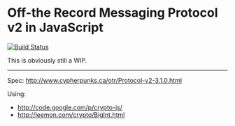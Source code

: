 Off-the Record Messaging Protocol v2 in JavaScript
==================================================

[![Build Status](https://secure.travis-ci.org/arlolra/otr.png)](http://travis-ci.org/arlolra/otr)

This is obviously still a WIP.

---

Spec: http://www.cypherpunks.ca/otr/Protocol-v2-3.1.0.html

Using:

- http://code.google.com/p/crypto-js/
- http://leemon.com/crypto/BigInt.html